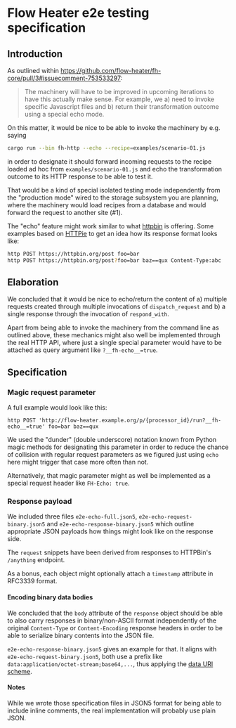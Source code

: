 # Flow Heater e2e testing specification


## Introduction
As outlined within https://github.com/flow-heater/fh-core/pull/3#issuecomment-753533297:

> The machinery will have to be improved in upcoming iterations to have this
> actually make sense. For example, we a) need to invoke specific Javascript 
> files and b) return their transformation outcome using a special echo mode.

On this matter, it would be nice to be able to invoke the machinery by e.g. saying
```bash
cargo run --bin fh-http --echo --recipe=examples/scenario-01.js
```
in order to designate it should forward incoming requests to the recipe loaded 
ad hoc from `examples/scenario-01.js` and echo the transformation outcome to 
its HTTP response to be able to test it.

That would be a kind of special isolated testing mode independently from the 
"production mode" wired to the storage subsystem you are planning, where the 
machinery would load recipes from a database and would forward the request 
to another site (#1).

The "echo" feature might work similar to what [httpbin](https://httpbin.org/) 
is offering. Some examples based on [HTTPie](https://httpie.io/) to get an 
idea how its response format looks like:
```bash
http POST https://httpbin.org/post foo=bar
http POST https://httpbin.org/post?foo=bar baz==qux Content-Type:abc
```


## Elaboration
We concluded that it would be nice to echo/return the content of 
a) multiple requests created through multiple invocations of `dispatch_request` and
b) a single response through the invocation of `respond_with`.

Apart from being able to invoke the machinery from the command line 
as outlined above, these mechanics might also well be implemented 
through the real HTTP API, where just a single special parameter 
would have to be attached as query argument like `?__fh-echo__=true`.


## Specification

### Magic request parameter 

A full example would look like this:
```
http POST 'http://flow-heater.example.org/p/{processor_id}/run?__fh-echo__=true' foo=bar baz==qux
```

We used the "dunder" (double underscore) notation known from Python magic methods
for designating this parameter in order to reduce the chance of collision with
regular request parameters as we figured just using `echo` here might trigger
that case more often than not.

Alternatively, that magic parameter might as well be implemented
as a special request header like `FH-Echo: true`.


### Response payload
We included three files `e2e-echo-full.json5`, `e2e-echo-request-binary.json5`
and `e2e-echo-response-binary.json5` which outline appropriate JSON payloads 
how things might look like on the response side.

The `request` snippets have been derived from responses to HTTPBin's
`/anything` endpoint.

As a bonus, each object might optionally attach a `timestamp` attribute in
RFC3339 format.

#### Encoding binary data bodies
We concluded that the `body` attribute of the `response` object should be able
to also carry responses in binary/non-ASCII format independently of the original 
`Content-Type` or `Content-Encoding` response headers in order to be able to 
serialize binary contents into the JSON file.

`e2e-echo-response-binary.json5` gives an example for that. It aligns with
`e2e-echo-request-binary.json5`, both use a prefix like
`data:application/octet-stream;base64,...`, thus applying the [data URI scheme]. 

[data URI scheme]: https://en.wikipedia.org/wiki/Data_URI_scheme

#### Notes
While we wrote those specification files in JSON5 format for being able
to include inline comments, the real implementation will probably use
plain JSON.

